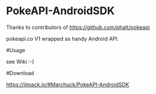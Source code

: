 # PokeAPI-AndroidSDK

Thanks to contributors of https://github.com/phalt/pokeapi


pokeapi.co V1 wrapped as handy Android API.


#Usage

see Wiki :-)

#Download

https://jitpack.io/#Marchuck/PokeAPI-AndroidSDK

